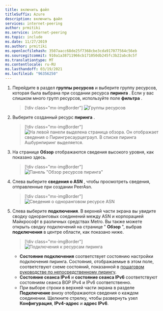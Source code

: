 ```yaml
---
title: включить файл
titleSuffix: Azure
description: включить файл
services: internet-peering
author: prmitiki
ms.service: internet-peering
ms.topic: include
ms.date: 11/27/2019
ms.author: prmitiki
ms.openlocfilehash: 3507aacc68de25f7368cbe3cda917077564c56eb
ms.sourcegitcommit: 910a1a38711966cb171050db245fc3b22abc8c5f
ms.translationtype: MT
ms.contentlocale: ru-RU
ms.lasthandoff: 03/19/2021
ms.locfileid: "96356250"
---
```

1. Перейдите в раздел **группы ресурсов** и выберите группу ресурсов, которая была выбрана при создании ресурса **пиринга** . Если у вас слишком много групп ресурсов, используйте поле **фильтра** .

    > [!div class="mx-imgBorder"]
    > ![Группы ресурсов](../media/setup-direct-get-resourcegroup.png)

1. Выберите созданный ресурс **пиринга** .

    > [!div class="mx-imgBorder"]
    > ![На левой панели выделена страница обзора. Он отображает сведения о Пирингресаурцеграуп. В списке пиринга Ашбурнпиринг выделяется.](../media/setup-direct-get-open.png)

1. На странице **Обзор** отображаются сведения высокого уровня, как показано здесь.

    > [!div class="mx-imgBorder"]
    > ![Панель "Обзор ресурсов пиринга"](../media/setup-direct-get-overview.png)

1. Слева выберите **сведения о ASN** , чтобы просмотреть сведения, отправленные при создании PeerAsn.

    > [!div class="mx-imgBorder"]
    > ![Сведения о одноранговом ресурсе ASN](../media/setup-direct-get-asninfo.png)

1. Слева выберите **подключения**. В верхней части экрана вы увидите сводку одноранговых соединений между ASN и корпорацией Майкрософт в различных средствах Metro. Вы также можете открыть сводку подключений на странице " **Обзор** ", выбрав **подключения** в центре области, как показано ниже.

    > [!div class="mx-imgBorder"]
    > ![Подключения к ресурсам пиринга](../media/setup-direct-get-connectionssummary.png)

    * **Состояние подключения** соответствует состоянию настройки подключения пиринга. Состояния, отображаемые в этом поле, соответствуют схеме состояний, показанной в [пошаговом руководстве по непосредственному пирингу](../walkthrough-direct-all.md).
    * **Состояние сеанса IPv4** и **состояние сеанса IPv6** соответствуют состояниям сеанса BGP IPv4 и IPv6 соответственно. 
    * При выборе строки в верхней части экрана в разделе **Подключение** внизу отображаются сведения о каждом соединении. Щелкните стрелку, чтобы развернуть узел **Конфигурация**, **IPv4-адрес** и **адрес IPv6**.
